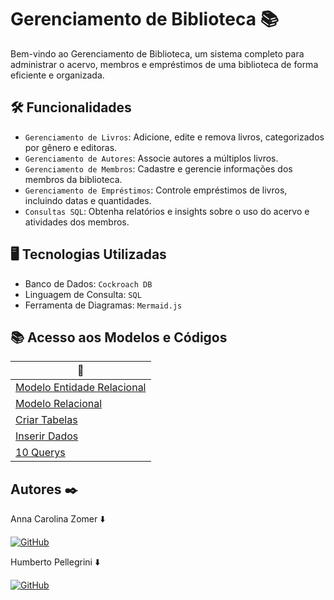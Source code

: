 # Gerenciamento de Biblioteca 📚
Bem-vindo ao Gerenciamento de Biblioteca, um sistema completo para administrar o acervo, membros e empréstimos de uma biblioteca de forma eficiente e organizada.

## 🛠️ Funcionalidades
- `Gerenciamento de Livros`: Adicione, edite e remova livros, categorizados por gênero e editoras.
- `Gerenciamento de Autores`: Associe autores a múltiplos livros.
- `Gerenciamento de Membros`: Cadastre e gerencie informações dos membros da biblioteca.
- `Gerenciamento de Empréstimos`: Controle empréstimos de livros, incluindo datas e quantidades.
- `Consultas SQL`: Obtenha relatórios e insights sobre o uso do acervo e atividades dos membros.

## 🖥️ Tecnologias Utilizadas
- Banco de Dados: `Cockroach DB`
- Linguagem de Consulta: `SQL`
- Ferramenta de Diagramas: `Mermaid.js`

## 📚 Acesso aos Modelos e Códigos

<div align = "middle">

| 🌟 |
|---------|
| [Modelo Entidade Relacional](https://github.com/z0mer/PJ2.BANCO_DE_DADOS/blob/main/MER.md) |
| [Modelo Relacional](https://github.com/z0mer/PJ2.BANCO_DE_DADOS/blob/main/MR.md) |
| [Criar Tabelas](https://github.com/z0mer/PJ2.BANCO_DE_DADOS/blob/main/TABELAS.sql) |
| [Inserir Dados](https://github.com/z0mer/PJ2.BANCO_DE_DADOS/blob/main/DADOS.sql) |
| [10 Querys](https://github.com/z0mer/PJ2.BANCO_DE_DADOS/blob/main/QUERYS.sql) |

</div>

## Autores ✒️
Anna Carolina Zomer ⬇️ 

[![GitHub](https://img.shields.io/badge/GitHub-181717.svg?style=for-the-badge&logo=GitHub&logoColor=white)](https://github.com/z0mer)

Humberto Pellegrini ⬇️ 

[![GitHub](https://img.shields.io/badge/GitHub-181717.svg?style=for-the-badge&logo=GitHub&logoColor=white)](https://github.com/Humbertin07)
